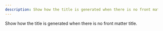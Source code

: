 ```yaml
---
description: Show how the title is generated when there is no front matter title
---
```


Show how the title is generated when there is no front matter title.
